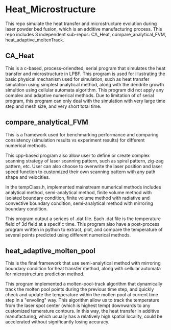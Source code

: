 # Heat_Microstructure
This repo simulate the heat transfer and microstructure evolution during laser powder bed fusion, which is an additive manufacturing process.
This repo includes 3 independent sub-repos: CA_Heat, compare_analytical_FVM, heat_adaptive_moltenTrack.

## CA_Heat
This is a c-based, process-oriendted, serial program that simulates the heat transfer and microstructure in LPBF. This program is used for illustrating the basic physical mechanism used for simulation, such as heat transfer simulation using simplest analytical method, along with the dendrite growth simultion using cellular automata algorithm. This program did not apply any complex and adaptive numerical methods. Due to limitation of of serial program, this program can only deal with the simulation with very large time step and mesh size, and very short total time.

## compare_analytical_FVM
This is a framework used for benchmarking performance and comparing consistency (simulation results vs experiment results) for different numerical methods. 

This cpp-based program also allow user to define or create complex scanning strategy of laser scanning pattern, such as spiral pattern, zig-zag pattern, etc. User can also choose to overwrite the laser position and laser speed function to customized their own scanning pattern with any path shape and velocities. 

In the tempClass.h, implemented mainstream numerical methods includes analytical method, semi-analytical method, finite volume method with isolated boundary condition, finite volume method with radiative and convective boundary condition, semi-analytical method with mirroring boundary condition. 

This program output a serices of .dat file. Each .dat file is the temperature field of 3d field at a specific time. This program also have a post-process program written in python to extract, plot, and compare the temperature of several points predicted using different numerical methods.

## heat_adaptive_molten_pool
This is the final framework that use semi-analytical method with mirroring boundary condition for heat transfer method, along with cellular automata for microstructure prediction method. 

This program implemented a molten-pool-track algorithm that dynamically track the molten pool points during the previous time step, and quickly check and update the temperature within the motlen pool at current time step in a "envoling" way. This algorithm allow us to track the temperature from the laser spot center (which is highest temp) downwards to any customized temerature contours. In this way, the heat transfer in additive manufacturing, which usually has a relatively high spatial locality, could be accelerated without significantly losing accuracy.



